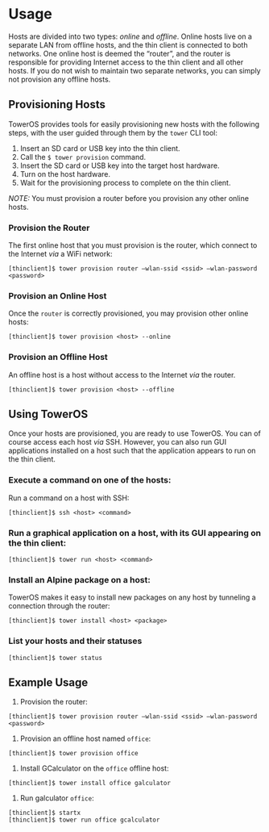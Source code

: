# Usage

Hosts are divided into two types: *online* and *offline*. Online hosts live on a separate LAN from offline hosts, and the thin client is connected to both networks. One online host is deemed the “router”, and the router is responsible for providing Internet access to the thin client and all other hosts. If you do not wish to maintain two separate networks, you can simply not provision any offline hosts.

## Provisioning Hosts
TowerOS provides tools for easily provisioning new hosts with the following steps, with the user guided through them by the `tower` CLI tool:

1. Insert an SD card or USB key into the thin client.
2. Call the `$ tower provision` command.
3. Insert the SD card or USB key into the target host hardware.
4. Turn on the host hardware.
5. Wait for the provisioning process to complete on the thin client.

*NOTE:* You must provision a router before you provision any other online hosts.

### Provision the Router
The first online host that you must provision is the router, which connect to the Internet _via_ a WiFi network: 

```
[thinclient]$ tower provision router –wlan-ssid <ssid> –wlan-password <password>
```

### Provision an Online Host
Once the `router` is correctly provisioned, you may provision other online hosts:

```
[thinclient]$ tower provision <host> --online
```

### Provision an Offline Host
An offline host is a host without access to the Internet _via_ the router.

```
[thinclient]$ tower provision <host> --offline
```

## Using TowerOS
Once your hosts are provisioned, you are ready to use TowerOS. You can of course access each host _via_ SSH. However, you can also run GUI applications installed on a host such that the application appears to run on the thin client.

### Execute a command on one of the hosts:

Run a command on a host with SSH:

```
[thinclient]$ ssh <host> <command>
```

### Run a graphical application on a host, with its GUI appearing on the thin client:

```
[thinclient]$ tower run <host> <command>
```

### Install an Alpine package on a host:
TowerOS makes it easy to install new packages on any host by tunneling a connection through the router:

```
[thinclient]$ tower install <host> <package>
```

### List your hosts and their statuses

```
[thinclient]$ tower status
```


## Example Usage

1. Provision the router:

```
[thinclient]$ tower provision router –wlan-ssid <ssid> –wlan-password <password>
```

1. Provision an offline host named `office`:

```
[thinclient]$ tower provision office
```

1. Install GCalculator on the `office` offline host:

```
[thinclient]$ tower install office galculator
```

1. Run galculator `office`:

```
[thinclient]$ startx
[thinclient]$ tower run office gcalculator
```
